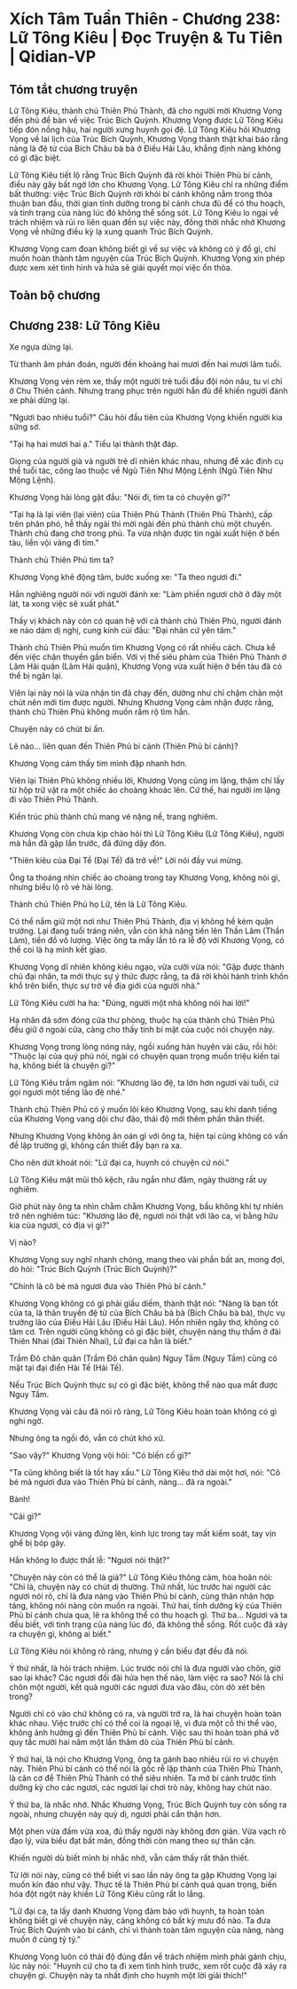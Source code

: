 # Xích Tâm Tuần Thiên - Chương 238: Lữ Tông Kiêu | Đọc Truyện & Tu Tiên | Qidian-VP



## Tóm tắt chương truyện

Lữ Tông Kiêu, thành chủ Thiên Phủ Thành, đã cho người mời Khương Vọng đến phủ để bàn về việc Trúc Bích Quỳnh. Khương Vọng được Lữ Tông Kiêu tiếp đón nồng hậu, hai người xưng huynh gọi đệ. Lữ Tông Kiêu hỏi Khương Vọng về lai lịch của Trúc Bích Quỳnh, Khương Vọng thành thật khai báo rằng nàng là đệ tử của Bích Châu bà bà ở Điếu Hải Lâu, khẳng định nàng không có gì đặc biệt.

Lữ Tông Kiêu tiết lộ rằng Trúc Bích Quỳnh đã rời khỏi Thiên Phủ bí cảnh, điều này gây bất ngờ lớn cho Khương Vọng. Lữ Tông Kiêu chỉ ra những điểm bất thường: việc Trúc Bích Quỳnh rời khỏi bí cảnh không nằm trong thỏa thuận ban đầu, thời gian tĩnh dưỡng trong bí cảnh chưa đủ để có thu hoạch, và tình trạng của nàng lúc đó không thể sống sót. Lữ Tông Kiêu lo ngại về trách nhiệm và rủi ro liên quan đến sự việc này, đồng thời nhắc nhở Khương Vọng về những điều kỳ lạ xung quanh Trúc Bích Quỳnh.

Khương Vọng cam đoan không biết gì về sự việc và không có ý đồ gì, chỉ muốn hoàn thành tâm nguyện của Trúc Bích Quỳnh. Khương Vọng xin phép được xem xét tình hình và hứa sẽ giải quyết mọi việc ổn thỏa.


## Toàn bộ chương

## Chương 238: Lữ Tông Kiêu

Xe ngựa dừng lại.

Từ thanh âm phán đoán, người đến khoảng hai mươi đến hai mươi lăm tuổi.

Khương Vọng vén rèm xe, thấy một người trẻ tuổi đầu đội nón nâu, tu vi chỉ ở Chu Thiên cảnh. Nhưng trang phục trên người hắn đủ để khiến người đánh xe phải dừng lại.

"Ngươi bao nhiêu tuổi?" Câu hỏi đầu tiên của Khương Vọng khiến người kia sững sờ.

"Tại hạ hai mươi hai ạ." Tiểu lại thành thật đáp.

Giọng của người già và người trẻ dĩ nhiên khác nhau, nhưng để xác định cụ thể tuổi tác, công lao thuộc về Ngũ Tiên Như Mộng Lệnh (Ngũ Tiên Như Mộng Lệnh).

Khương Vọng hài lòng gật đầu: "Nói đi, tìm ta có chuyện gì?"

"Tại hạ là lại viên (lại viên) của Thiên Phủ Thành (Thiên Phủ Thành), cấp trên phân phó, hễ thấy ngài thì mời ngài đến phủ thành chủ một chuyến. Thành chủ đang chờ trong phủ. Ta vừa nhận được tin ngài xuất hiện ở bến tàu, liền vội vàng đi tìm."

Thành chủ Thiên Phủ tìm ta?

Khương Vọng khẽ động tâm, bước xuống xe: "Ta theo ngươi đi."

Hắn nghiêng người nói với người đánh xe: "Làm phiền ngươi chờ ở đây một lát, ta xong việc sẽ xuất phát."

Thấy vị khách này còn có quan hệ với cả thành chủ Thiên Phủ, người đánh xe nào dám dị nghị, cung kính cúi đầu: "Đại nhân cứ yên tâm."

Thành chủ Thiên Phủ muốn tìm Khương Vọng có rất nhiều cách. Chưa kể đến việc chặn thuyền gần biển. Với vị thế siêu phàm của Thiên Phủ Thành ở Lâm Hải quận (Lâm Hải quận), Khương Vọng vừa xuất hiện ở bến tàu đã có thể bị ngăn lại.

Viên lại này nói là vừa nhận tin đã chạy đến, dường như chỉ chậm chân một chút nên mới tìm được người. Nhưng Khương Vọng cảm nhận được rằng, thành chủ Thiên Phủ không muốn rầm rộ tìm hắn.

Chuyện này có chút bí ẩn.

Lẽ nào... liên quan đến Thiên Phủ bí cảnh (Thiên Phủ bí cảnh)?

Khương Vọng cảm thấy tim mình đập nhanh hơn.

Viên lại Thiên Phủ không nhiều lời, Khương Vọng cũng im lặng, thậm chí lấy từ hộp trữ vật ra một chiếc áo choàng khoác lên. Cứ thế, hai người im lặng đi vào Thiên Phủ Thành.

Kiến trúc phủ thành chủ mang vẻ nặng nề, trang nghiêm.

Khương Vọng còn chưa kịp chào hỏi thì Lữ Tông Kiêu (Lữ Tông Kiêu), người mà hắn đã gặp lần trước, đã đứng dậy đón.

"Thiên kiêu của Đại Tề (Đại Tề) đã trở về!" Lời nói đầy vui mừng.

Ông ta thoáng nhìn chiếc áo choàng trong tay Khương Vọng, không nói gì, nhưng biểu lộ rõ vẻ hài lòng.

Thành chủ Thiên Phủ họ Lữ, tên là Lữ Tông Kiêu.

Có thể nắm giữ một nơi như Thiên Phủ Thành, địa vị không hề kém quận trưởng. Lại đang tuổi tráng niên, vẫn còn khả năng tiến lên Thần Lâm (Thần Lâm), tiền đồ vô lượng. Việc ông ta mấy lần tỏ ra lễ độ với Khương Vọng, có thể coi là hạ mình kết giao.

Khương Vọng dĩ nhiên không kiêu ngạo, vừa cười vừa nói: "Gặp được thành chủ đại nhân, ta mới thực sự ý thức được rằng, ta đã rời khỏi hành trình khốn khổ trên biển, thực sự trở về địa giới của người nhà."

Lữ Tông Kiêu cười ha ha: "Đúng, người một nhà không nói hai lời!"

Hạ nhân đã sớm đóng cửa thư phòng, thuộc hạ của thành chủ Thiên Phủ đều giữ ở ngoài cửa, càng cho thấy tính bí mật của cuộc nói chuyện này.

Khương Vọng trong lòng nóng nảy, ngồi xuống hàn huyên vài câu, rồi hỏi: "Thuộc lại của quý phủ nói, ngài có chuyện quan trọng muốn triệu kiến tại hạ, không biết là chuyện gì?"

Lữ Tông Kiêu trầm ngâm nói: "Khương lão đệ, ta lớn hơn ngươi vài tuổi, cứ gọi ngươi một tiếng lão đệ nhé."

Thành chủ Thiên Phủ có ý muốn lôi kéo Khương Vọng, sau khi danh tiếng của Khương Vọng vang dội chư đảo, thái độ mới thêm phần thân thiết.

Nhưng Khương Vọng không ân oán gì với ông ta, hiện tại cũng không có vấn đề lập trường gì, không cần thiết đẩy bạn ra xa.

Cho nên dứt khoát nói: "Lữ đại ca, huynh có chuyện cứ nói."

Lữ Tông Kiêu mặt mũi thô kệch, râu ngắn như đâm, ngày thường rất uy nghiêm.

Giờ phút này ông ta nhìn chằm chằm Khương Vọng, bầu không khí tự nhiên trở nên nghiêm túc: "Khương lão đệ, ngươi nói thật với lão ca, vị bằng hữu kia của ngươi, có địa vị gì?"

Vị nào?

Khương Vọng suy nghĩ nhanh chóng, mang theo vài phần bất an, mong đợi, dò hỏi: "Trúc Bích Quỳnh (Trúc Bích Quỳnh)?"

"Chính là cô bé mà ngươi đưa vào Thiên Phủ bí cảnh."

Khương Vọng không có gì phải giấu diếm, thành thật nói: "Nàng là bạn tốt của ta, là thân truyền đệ tử của Bích Châu bà bà (Bích Châu bà bà), thực vụ trưởng lão của Điếu Hải Lâu (Điếu Hải Lâu). Hồn nhiên ngây thơ, không có tâm cơ. Trên người cũng không có gì đặc biệt, chuyện nàng thụ thẩm ở đài Thiên Nhai (đài Thiên Nhai), Lữ đại ca hẳn là biết."

Trầm Đô chân quân (Trầm Đô chân quân) Nguy Tầm (Nguy Tầm) cũng có mặt tại đại điển Hải Tế (Hải Tế).

Nếu Trúc Bích Quỳnh thực sự có gì đặc biệt, không thể nào qua mắt được Nguy Tầm.

Khương Vọng vài câu đã nói rõ ràng, Lữ Tông Kiêu hoàn toàn không có gì nghi ngờ.

Nhưng ông ta ngồi đó, vẫn có chút khó xử.

"Sao vậy?" Khương Vọng vội hỏi: "Có biến cố gì?"

"Ta cũng không biết là tốt hay xấu." Lữ Tông Kiêu thở dài một hơi, nói: "Cô bé mà ngươi đưa vào Thiên Phủ bí cảnh, nàng... đã ra ngoài."

Bành!

"Cái gì?"

Khương Vọng vội vàng đứng lên, kình lực trong tay mất kiểm soát, tay vịn ghế bị bóp gãy.

Hắn không lo được thất lễ: "Ngươi nói thật?"

"Chuyện này còn có thể là giả?" Lữ Tông Kiêu thông cảm, hòa hoãn nói: "Chỉ là, chuyện này có chút dị thường. Thứ nhất, lúc trước hai người các ngươi nói rõ, chỉ là đưa nàng vào Thiên Phủ bí cảnh, cùng thân nhân hợp táng, không nói nàng còn muốn ra ngoài. Thứ hai, tĩnh dưỡng kỳ của Thiên Phủ bí cảnh chưa qua, lẽ ra không thể có thu hoạch gì. Thứ ba... Ngươi và ta đều biết, với tình trạng của nàng lúc đó, đã không thể sống. Rốt cuộc đã xảy ra chuyện gì, không ai biết."

Lữ Tông Kiêu nói không rõ ràng, nhưng ý cần biểu đạt đều đã nói.

Ý thứ nhất, là hỏi trách nhiệm. Lúc trước nói chỉ là đưa người vào chôn, giờ sao lại khác? Các ngươi đối đãi hứa hẹn thế nào, làm việc ra sao? Nói là chỉ chôn một người, kết quả người các ngươi đưa vào đâu, còn dò xét bên trong?

Người chỉ có vào chứ không có ra, và người trở ra, là hai chuyện hoàn toàn khác nhau. Việc trước chỉ có thể coi là ngoại lệ, vì đưa một cỗ thi thể vào, không ảnh hưởng gì đến Thiên Phủ bí cảnh. Việc sau thì hoàn toàn phá vỡ quy tắc mười hai năm một lần thăm dò của Thiên Phủ bí cảnh.

Ý thứ hai, là nói cho Khương Vọng, ông ta gánh bao nhiêu rủi ro vì chuyện này. Thiên Phủ bí cảnh có thể nói là gốc rễ lập thành của Thiên Phủ Thành, là căn cơ để Thiên Phủ Thành có thể siêu nhiên. Ta mở bí cảnh trước tĩnh dưỡng kỳ cho các ngươi, các ngươi lại chơi trò này, không hay chút nào.

Ý thứ ba, là nhắc nhở. Nhắc Khương Vọng, Trúc Bích Quỳnh tuy còn sống ra ngoài, nhưng chuyện này quỷ dị, ngươi phải cẩn thận hơn.

Một phen vừa đấm vừa xoa, đủ thấy người này không đơn giản. Vừa vạch rõ đạo lý, vừa biểu đạt bất mãn, đồng thời còn mang theo sự thân cận.

Khiến người dù biết mình bị nhắc nhở, vẫn cảm thấy rất thân thiết.

Từ lời nói này, cũng có thể biết vì sao lần này ông ta gặp Khương Vọng lại muốn kín đáo như vậy. Thực tế là Thiên Phủ bí cảnh quá quan trọng, biến hóa đột ngột này khiến Lữ Tông Kiêu cũng rất lo lắng.

"Lữ đại ca, ta lấy danh Khương Vọng đảm bảo với huynh, ta hoàn toàn không biết gì về chuyện này, càng không có bất kỳ mưu đồ nào. Ta đưa Trúc Bích Quỳnh vào bí cảnh, chỉ vì thành toàn tâm nguyện của nàng, nàng muốn ở cùng tỷ tỷ."

Khương Vọng luôn có thái độ đúng đắn về trách nhiệm mình phải gánh chịu, lúc này nói: "Huynh cứ cho ta đi xem tình hình trước, xem rốt cuộc đã xảy ra chuyện gì. Chuyện này ta nhất định cho huynh một lời giải thích!"